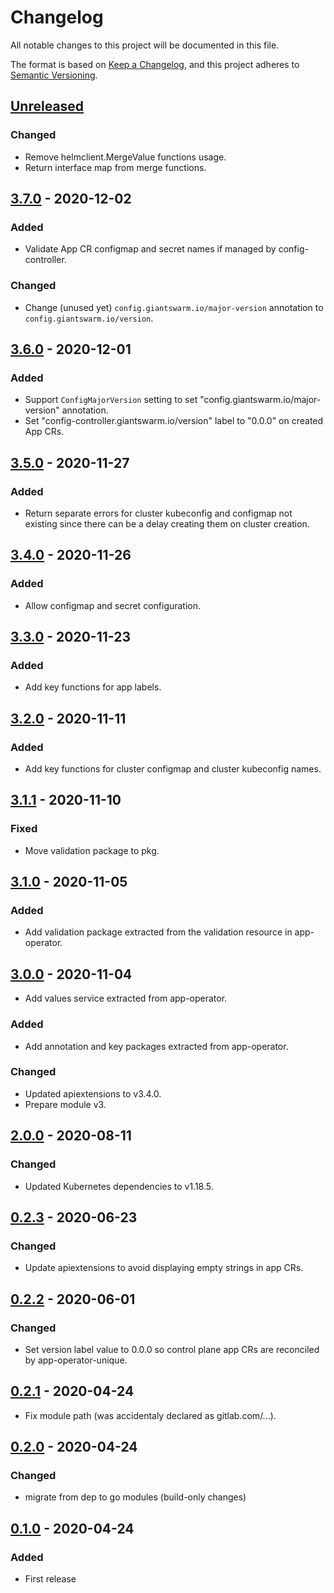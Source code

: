 # Changelog

All notable changes to this project will be documented in this file.

The format is based on [Keep a Changelog](https://keepachangelog.com/en/1.0.0/),
and this project adheres to [Semantic Versioning](https://semver.org/spec/v2.0.0.html).

## [Unreleased]

### Changed

- Remove helmclient.MergeValue functions usage.
- Return interface map from merge functions.

## [3.7.0] - 2020-12-02

### Added

- Validate App CR configmap and secret names if managed by config-controller.

### Changed

- Change (unused yet) `config.giantswarm.io/major-version` annotation to `config.giantswarm.io/version`.

## [3.6.0] - 2020-12-01

### Added

- Support `ConfigMajorVersion` setting to set
  "config.giantswarm.io/major-version" annotation.
- Set "config-controller.giantswarm.io/version" label to "0.0.0" on created App
  CRs.

## [3.5.0] - 2020-11-27

### Added

- Return separate errors for cluster kubeconfig and configmap not existing
since there can be a delay creating them on cluster creation.

## [3.4.0] - 2020-11-26

### Added

- Allow configmap and secret configuration.

## [3.3.0] - 2020-11-23

### Added

- Add key functions for app labels.

## [3.2.0] - 2020-11-11

### Added

- Add key functions for cluster configmap and cluster kubeconfig names.

## [3.1.1] - 2020-11-10

### Fixed

- Move validation package to pkg.

## [3.1.0] - 2020-11-05

### Added

- Add validation package extracted from the validation resource in app-operator.

## [3.0.0] - 2020-11-04

- Add values service extracted from app-operator.

### Added

- Add annotation and key packages extracted from app-operator.

### Changed

- Updated apiextensions to v3.4.0.
- Prepare module v3.

## [2.0.0] - 2020-08-11

### Changed

- Updated Kubernetes dependencies to v1.18.5.

## [0.2.3] - 2020-06-23

### Changed

- Update apiextensions to avoid displaying empty strings in app CRs.

## [0.2.2] - 2020-06-01

### Changed

- Set version label value to 0.0.0 so control plane app CRs are reconciled by
  app-operator-unique.

## [0.2.1] - 2020-04-24

- Fix module path (was accidentaly declared as gitlab.com/...).

## [0.2.0] - 2020-04-24

### Changed

- migrate from dep to go modules (build-only changes)

## [0.1.0] - 2020-04-24

### Added

- First release

[Unreleased]: https://github.com/giantswarm/app/compare/v3.7.0...HEAD
[3.7.0]: https://github.com/giantswarm/app/compare/v3.5.0...v3.7.0
[3.6.0]: https://github.com/giantswarm/app/compare/v3.5.0...v3.6.0
[3.5.0]: https://github.com/giantswarm/app/compare/v3.4.0...v3.5.0
[3.4.0]: https://github.com/giantswarm/app/compare/v3.3.0...v3.4.0
[3.3.0]: https://github.com/giantswarm/app/compare/v3.2.0...v3.3.0
[3.2.0]: https://github.com/giantswarm/app/compare/v3.1.1...v3.2.0
[3.1.1]: https://github.com/giantswarm/app/compare/v3.1.0...v3.1.1
[3.1.0]: https://github.com/giantswarm/app/compare/v3.0.0...v3.1.0
[3.0.0]: https://github.com/giantswarm/app/compare/v2.0.0...v3.0.0
[2.0.0]: https://github.com/giantswarm/app/compare/v0.2.3...v2.0.0
[0.2.3]: https://github.com/giantswarm/app/compare/v0.2.2...v0.2.3
[0.2.2]: https://github.com/giantswarm/app/compare/v0.2.1...v0.2.2
[0.2.1]: https://github.com/giantswarm/app/compare/v0.2.0...v0.2.1
[0.2.0]: https://github.com/giantswarm/app/compare/v0.1.0...v0.2.0
[0.1.0]: https://github.com/giantswarm/app/releases/tag/v0.1.0
